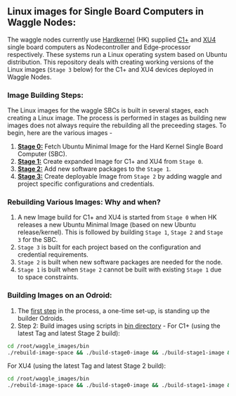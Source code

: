 <!--
waggle_topic=ignore
-->
## Linux images for Single Board Computers in Waggle Nodes: 

The waggle nodes currently use [Hardkernel](https://www.hardkernel.com/main/shop/good_list.php?lang=en) (HK) supplied [C1+](https://www.hardkernel.com/main/products/prdt_info.php?g_code=G143703355573) and [XU4](https://www.hardkernel.com/main/products/prdt_info.php?g_code=G143452239825) single board computers as Nodecontroller and Edge-processor respectively. These systems run a Linux operating system based on Ubuntu distribution. This repository deals with creating working versions of the Linux images (`Stage 3` below) for the C1+ and XU4 devices deployed in Waggle Nodes. 

### Image Building Steps:

The Linux images for the waggle SBCs is built in several stages, each creating a Linux image. The process is performed in stages as building new images does not always require the rebuilding all the preceeding stages. To begin, here are the various images - 

  1. [**Stage 0:**](https://github.com/waggle-sensor/waggle_image/blob/master/build_image_docs/stage_0.md) Fetch Ubuntu Minimal Image for the Hard Kernel Single Board Computer (SBC).  
  2. [**Stage 1:**](https://github.com/waggle-sensor/waggle_image/blob/master/build_image_docs/stage_1.md) Create expanded Image for C1+ and XU4 from `Stage 0`.
  3. [**Stage 2:**](https://github.com/waggle-sensor/waggle_image/blob/master/build_image_docs/stage_2.md) Add new software packages to the `Stage 1`.
  4. [**Stage 3:**](https://github.com/waggle-sensor/waggle_image/blob/master/build_image_docs/stage_3.md) Create deployable Image from `Stage 2` by adding waggle and project specific configurations and credentials. 

### Rebuilding Various Images: Why and when? 

1. A new Image build for C1+ and XU4 is started from `Stage 0` when HK releases a new Ubuntu Minimal Image (based on 
new Ubuntu release/kernel). This is followed by building `Stage 1`, `Stage 2` and `Stage 3` for the SBC. 
2. `Stage 3` is built for each project based on the configuration and credential requirements. 
3. `Stage 2` is built when new software packages are needed for the node.
4. `Stage 1` is built when `Stage 2`  cannot be built with existing `Stage 1` due to space constraints.

###  Building Images on an Odroid: 

  1. The [first step](https://github.com/waggle-sensor/waggle_image/blob/master/build_image_docs/builder-odroids.md) in the process, a one-time set-up, is standing up the builder Odroids. 
  2. Step 2: Build images using scripts in [bin directory](https://github.com/waggle-sensor/waggle_image/tree/master/bin) - 
  For C1+ (using the latest Tag  and latest Stage 2 build):
  ```bash
  cd /root/waggle_images/bin
  ./rebuild-image-space && ./build-stage0-image && ./build-stage1-image && ./build-stage2-image a9024069-8e15-4946-a8da-2bc9dad8ccb0 && ./build-stage3-image 2.9.0
  ```
  For XU4 (using the latest Tag  and latest Stage 2 build):
  ```bash
  cd /root/waggle_images/bin
  ./rebuild-image-space && ./build-stage0-image && ./build-stage1-image && ./build-stage2-image bf3fe9c2-cb3a-11e8-935c-e7c6eb8f24f5 && ./build-stage3-image 2.9.0
  ```
